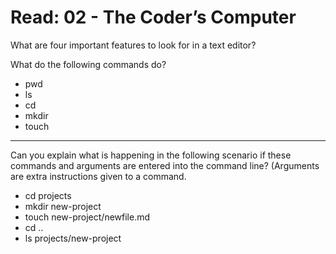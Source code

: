 # Read: 02 - The Coder’s Computer

What are four important features to look for in a text editor?

What do the following commands do?
* pwd
* ls
* cd
* mkdir
* touch

---

Can you explain what is happening in the following scenario if these commands and arguments are entered into the command line? (Arguments are extra instructions given to a command.
* cd projects
* mkdir new-project
* touch new-project/newfile.md
* cd ..
* ls projects/new-project


